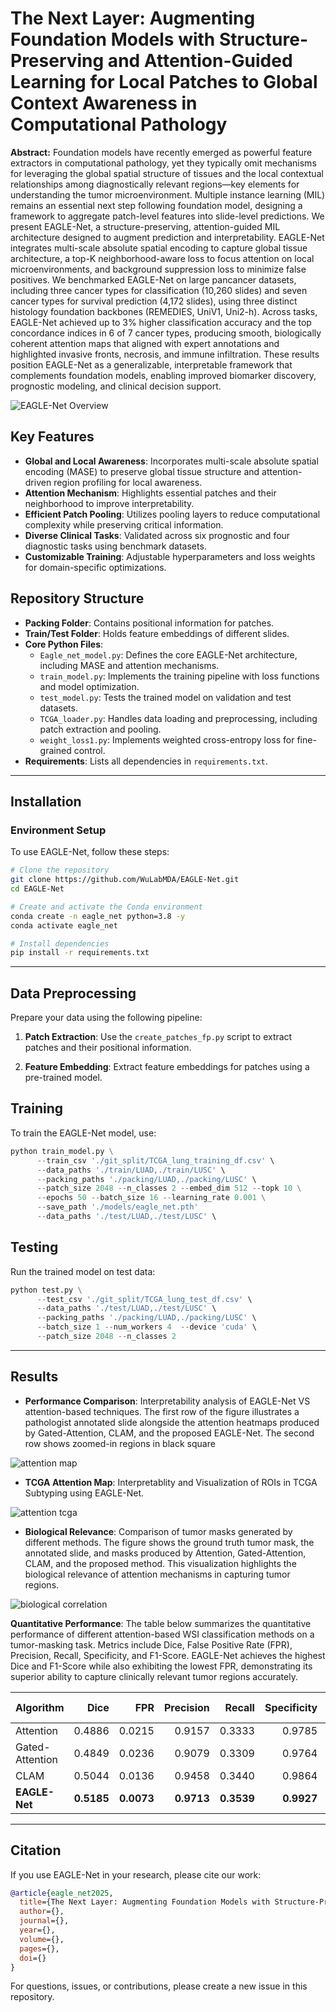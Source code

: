 # The Next Layer: Augmenting Foundation Models with Structure-Preserving and Attention-Guided Learning for Local Patches to Global Context Awareness in Computational Pathology

**Abstract:** Foundation models have recently emerged as powerful feature extractors in computational pathology, yet they typically omit mechanisms for leveraging the global spatial structure of tissues and the local contextual relationships among diagnostically relevant regions—key elements for understanding the tumor microenvironment. Multiple instance learning (MIL) remains an essential next step following foundation
model, designing a framework to aggregate patch-level features into slide-level predictions. We present EAGLE-Net, a structure-preserving, attention-guided MIL architecture designed to augment prediction and interpretability. EAGLE-Net integrates multi-scale absolute spatial encoding to capture global tissue architecture, a top-K neighborhood-aware loss to focus attention on local microenvironments, and background suppression loss to minimize false positives. We benchmarked EAGLE-Net on large pancancer datasets, including three cancer types for classification (10,260 slides) and seven cancer types for survival prediction (4,172 slides), using three distinct histology foundation backbones (REMEDIES, UniV1, Uni2-h). Across tasks, EAGLE-Net achieved up to 3% higher classification accuracy and the top concordance indices in 6 of 7 cancer types, producing smooth, biologically coherent attention maps that aligned with expert annotations and highlighted invasive fronts, necrosis, and immune infiltration. These results position EAGLE-Net as a generalizable, interpretable framework that complements foundation models, enabling improved biomarker discovery, prognostic modeling, and clinical decision support.

![EAGLE-Net Overview](./Assets/main_figure.png)

## Key Features

- **Global and Local Awareness**: Incorporates multi-scale absolute spatial encoding (MASE) to preserve global tissue structure and attention-driven region profiling for local awareness.
- **Attention Mechanism**: Highlights essential patches and their neighborhood to improve interpretability.
- **Efficient Patch Pooling**: Utilizes pooling layers to reduce computational complexity while preserving critical information.
- **Diverse Clinical Tasks**: Validated across six prognostic and four diagnostic tasks using benchmark datasets.
- **Customizable Training**: Adjustable hyperparameters and loss weights for domain-specific optimizations.

## Repository Structure

- **Packing Folder**: Contains positional information for patches.
- **Train/Test Folder**: Holds feature embeddings of different slides.
- **Core Python Files**:
  - `Eagle_net_model.py`: Defines the core EAGLE-Net architecture, including MASE and attention mechanisms.
  - `train_model.py`: Implements the training pipeline with loss functions and model optimization.
  - `test_model.py`: Tests the trained model on validation and test datasets.
  - `TCGA_loader.py`: Handles data loading and preprocessing, including patch extraction and pooling.
  - `weight_loss1.py`: Implements weighted cross-entropy loss for fine-grained control.
- **Requirements**: Lists all dependencies in `requirements.txt`.

---

## Installation

### Environment Setup

To use EAGLE-Net, follow these steps:

```bash
# Clone the repository
git clone https://github.com/WuLabMDA/EAGLE-Net.git
cd EAGLE-Net

# Create and activate the Conda environment
conda create -n eagle_net python=3.8 -y
conda activate eagle_net

# Install dependencies
pip install -r requirements.txt
```

---

## Data Preprocessing

Prepare your data using the following pipeline:

1. **Patch Extraction**: Use the `create_patches_fp.py` script to extract patches and their positional information.

2. **Feature Embedding**: Extract feature embeddings for patches using a pre-trained model.

## Training

To train the EAGLE-Net model, use:

```python
python train_model.py \
      --train_csv './git_split/TCGA_lung_training_df.csv' \
      --data_paths './train/LUAD,./train/LUSC' \
      --packing_paths './packing/LUAD,./packing/LUSC' \
      --patch_size 2048 --n_classes 2 --embed_dim 512 --topk 10 \
      --epochs 50 --batch_size 16 --learning_rate 0.001 \
      --save_path './models/eagle_net.pth'
      --data_paths './test/LUAD,./test/LUSC' \
```

## Testing

Run the trained model on test data:

```python
python test.py \
      --test_csv './git_split/TCGA_lung_test_df.csv' \
      --data_paths './test/LUAD,./test/LUSC' \
      --packing_paths './packing/LUAD,./packing/LUSC' \
      --batch_size 1 --num_workers 4  --device 'cuda' \
      --patch_size 2048 --n_classes 2
```

---

## Results
- **Performance Comparison**: Interpretability analysis of EAGLE-Net VS attention-based techniques. The first row of the figure illustrates a pathologist annotated slide alongside the attention heatmaps produced by Gated-Attention, CLAM, and the proposed EAGLE-Net. The second row shows zoomed-in regions in black square

![attention map](./Assets/attention_map.png)

- **TCGA Attention Map**: Interpretablity and Visualization of ROIs in TCGA Subtyping using EAGLE-Net.
  
![attention tcga](./Assets/attention_TCGA.png)

- **Biological Relevance**: Comparison of tumor masks generated by different methods. The figure shows the ground truth tumor mask, the annotated slide, and masks produced by Attention, Gated-Attention, CLAM, and the proposed method. This visualization highlights the biological relevance of attention mechanisms in capturing tumor regions.
  
![biological correlation](./Assets/biological_correlation.png)

**Quantitative Performance**: The table below summarizes the quantitative performance of different attention-based WSI classification methods on a tumor-masking task. Metrics include Dice, False Positive Rate (FPR), Precision, Recall, Specificity, and F1-Score. EAGLE-Net achieves the highest Dice and F1-Score while also exhibiting the lowest FPR, demonstrating its superior ability to capture clinically relevant tumor regions accurately.

| **Algorithm**     | **Dice** | **FPR**  | **Precision** | **Recall** | **Specificity** | **F1-Score** |
|-------------------|---------:|---------:|--------------:|----------:|----------------:|-------------:|
| Attention         | 0.4886   | 0.0215   | 0.9157        | 0.3333    | 0.9785          | 0.4886       |
| Gated-Attention   | 0.4849   | 0.0236   | 0.9079        | 0.3309    | 0.9764          | 0.4849       |
| CLAM              | 0.5044   | 0.0136   | 0.9458        | 0.3440    | 0.9864          | 0.5044       |
| **EAGLE-Net**     | **0.5185** | **0.0073** | **0.9713**    | **0.3539** | **0.9927**      | **0.5185**   |

---
## Citation

If you use EAGLE-Net in your research, please cite our work:

```bibtex
@article{eagle_net2025,
  title={The Next Layer: Augmenting Foundation Models with Structure-Preserving and Attention-Guided Learning for Local Patches to Global Context Awareness in Computational Pathology},
  author={},
  journal={},
  year={},
  volume={},
  pages={},
  doi={}
}
```

For questions, issues, or contributions, please create a new issue in this repository.
